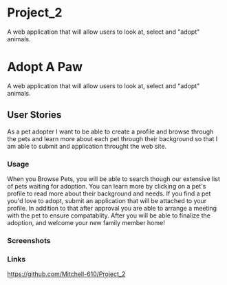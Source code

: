 # Project_2
A  web application that will allow users to look at, select and "adopt" animals.
# Adopt A Paw
A  web application that will allow users to look at, select and "adopt" animals.

## User Stories 
As a pet adopter I want to be able to create a profile and browse through the pets and learn more about each pet through their background so that I am able to submit and application throught the web site.

### Usage 
When you Browse Pets, you will be able to search though our extensive list of pets waiting for adoption. You can learn more by clicking on a pet's profile to read more about their background and needs. If you find a pet you'd love to adopt, submit an application that will be attached to your profile. In addition to that after approval you are able to arrange a meeting with the pet to ensure compatablity. After you will be able to finalize the adoption, and welcome your new family member home!


### Screenshots




### Links

https://github.com/Mitchell-610/Project_2